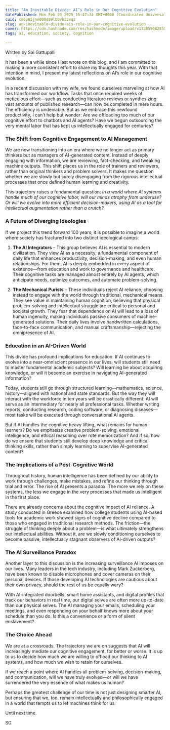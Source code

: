 ```yaml
---
title: "An Inevitable Divide: AI’s Role in Our Cognitive Evolution"
datePublished: Mon Feb 03 2025 15:47:34 GMT+0000 (Coordinated Universal Time)
cuid: cm6p85jnm000d09lbbvb23xqz
slug: an-inevitable-divide-ais-role-in-our-cognitive-evolution
cover: https://cdn.hashnode.com/res/hashnode/image/upload/v1738596828550/bfa94862-ea72-4548-8a20-ada3de896750.jpeg
tags: ai, education, society, cognition

---
```


Written by Sai Gattupalli

It has been a while since I last wrote on this blog, and I am committed to making a more consistent effort to share my thoughts this year. With that intention in mind, I present my latest reflections on AI’s role in our cognitive evolution.

In a recent discussion with my wife, we found ourselves marveling at how AI has transformed our workflow. Tasks that once required weeks of meticulous effort—such as conducting literature reviews or synthesizing vast amounts of published research—can now be completed in mere hours. The efficiency is undeniable. But as we embrace this newfound productivity, I can’t help but wonder: Are we offloading too much of our cognitive effort to chatbots and AI agents? Have we begun outsourcing the very mental labor that has kept us intellectually engaged for centuries?

### The Shift from Cognitive Engagement to AI Management

We are now transitioning into an era where we no longer act as primary thinkers but as managers of AI-generated content. Instead of deeply engaging with information, we are reviewing, fact-checking, and tweaking machine outputs. This shift places us in the role of trainers and reviewers, rather than original thinkers and problem solvers. It makes me question whether we are slowly but surely disengaging from the rigorous intellectual processes that once defined human learning and creativity.

This trajectory raises a fundamental question: *In a world where AI systems handle much of our cognitive labor, will our minds atrophy from underuse? Or will we evolve into more efficient decision-makers, using AI as a tool for intellectual augmentation rather than a crutch?*

### A Future of Diverging Ideologies

If we project this trend forward 100 years, it is possible to imagine a world where society has fractured into two distinct ideological camps:

1. **The AI Integrators** – This group believes AI is essential to modern civilization. They view AI as a necessity, a fundamental component of daily life that enhances productivity, decision-making, and even human relationships. For them, AI is deeply embedded in every aspect of existence—from education and work to governance and healthcare. Their cognitive tasks are managed almost entirely by AI agents, which anticipate needs, optimize outcomes, and automate problem-solving.
    
2. **The Mechanical Purists** – These individuals reject AI reliance, choosing instead to engage with the world through traditional, mechanical means. They see value in maintaining human cognition, believing that physical problem-solving and intellectual struggle are critical to personal and societal growth. They fear that dependence on AI will lead to a loss of human ingenuity, making individuals passive consumers of machine-generated solutions. Their daily lives involve handwritten calculations, face-to-face communication, and manual craftsmanship—rejecting the omnipresence of AI.
    

### Education in an AI-Driven World

This divide has profound implications for education. If AI continues to evolve into a near-omniscient presence in our lives, will students still need to master fundamental academic subjects? Will learning be about acquiring knowledge, or will it become an exercise in navigating AI-generated information?

Today, students still go through structured learning—mathematics, science, history—aligned with national and state standards. But the way they will interact with the workforce in ten years will be drastically different. AI will serve as an intermediary for nearly all professional tasks. Whether writing reports, conducting research, coding software, or diagnosing diseases—most tasks will be executed through conversational AI agents.

But if AI handles the cognitive heavy lifting, what remains for human learners? Do we emphasize creative problem-solving, emotional intelligence, and ethical reasoning over rote memorization? And if so, how do we ensure that students still develop deep knowledge and critical thinking skills, rather than simply learning to supervise AI-generated content?

### The Implications of a Post-Cognitive World

Throughout history, human intelligence has been defined by our ability to work through challenges, make mistakes, and refine our thinking through trial and error. The rise of AI presents a paradox: The more we rely on these systems, the less we engage in the very processes that made us intelligent in the first place.

There are already concerns about the cognitive impact of AI reliance. A study conducted in Greece examined how college students using AI-based tools for academic work showed signs of cognitive decline compared to those who engaged in traditional research methods. The friction—the struggle of thinking deeply about a problem—is what ultimately strengthens our intellectual abilities. Without it, are we slowly conditioning ourselves to become passive, intellectually stagnant observers of AI-driven outputs?

### The AI Surveillance Paradox

Another layer to this discussion is the increasing surveillance AI imposes on our lives. Many leaders in the tech industry, including Mark Zuckerberg, have been known to disable microphones and cover cameras on their personal devices. If those developing AI technologies are cautious about their own privacy, should the rest of us be equally wary?

With AI-integrated doorbells, smart home assistants, and digital profiles that track our behaviors in real time, our digital selves are often more up-to-date than our physical selves. The AI managing your emails, scheduling your meetings, and even responding on your behalf knows more about your schedule than you do. Is this a convenience or a form of silent enslavement?

### The Choice Ahead

We are at a crossroads. The trajectory we are on suggests that AI will increasingly mediate our cognitive engagement, for better or worse. It is up to us to decide how much we are willing to offload our thinking to AI systems, and how much we wish to retain for ourselves.

If we reach a point where AI handles all problem-solving, decision-making, and communication, will we have truly evolved—or will we have surrendered the very essence of what makes us human?

Perhaps the greatest challenge of our time is not just designing smarter AI, but ensuring that we, too, remain intellectually and philosophically engaged in a world that tempts us to let machines think for us.

Until next time.

SG